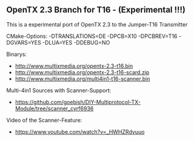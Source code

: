## OpenTX 2.3 Branch for T16 - (Experimental !!!)

This is a experimental port of OpenTX 2.3 to the Jumper-T16 Transmitter

CMake-Options:
 -DTRANSLATIONS=DE -DPCB=X10 -DPCBREV=T16 -DGVARS=YES -DLUA=YES -DDEBUG=NO

Binarys: 
* http://www.multixmedia.org/opentx-2.3-t16.bin
* http://www.multixmedia.org/opentx-2.3-t16-scard.zip
* http://www.multixmedia.org/multi4in1-t16-scanner.bin

Multi-4in1 Sources with Scanner-Support:
* https://github.com/goebish/DIY-Multiprotocol-TX-Module/tree/scanner_cyrf6936


Video of the Scanner-Feature:
* https://www.youtube.com/watch?v=_HWHZRdyuuo

